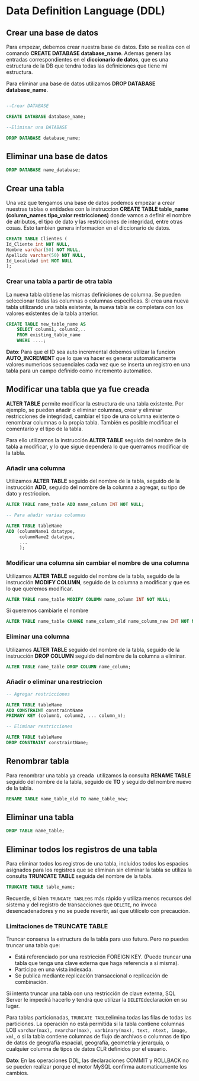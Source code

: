 # Data Definition Language (DDL)

## Crear una base de datos

Para empezar, debemos crear nuestra base de datos. Esto se realiza con el comando **CREATE DATABASE database_name**. Ademas genera las entradas correspondientes en el **diccionario de datos**, que  es una estructura de la DB que tendra todas las definiciones que tiene mi estructura.

Para eliminar una base de datos utilizamos **DROP DATABASE database_name**.

```SQL

--Crear DATABASE

CREATE DATABASE database_name;

--Eliminar una DATABASE

DROP DATABASE database_name;
```
## Eliminar una base de datos

```SQL
DROP DATABASE name_database;
```
## Crear una tabla

Una vez que tengamos una base de datos podemos empezar a crear nuestras tablas o entidades con la instruccion **CREATE TABLE table_name (column_names tipo_valor restricciones)** donde vamos a definir el nombre de atributos, el tipo de dato y las restricciones de integridad, entre otras cosas. Esto tambien genera informacion en el diccionario de datos.

```SQL
CREATE TABLE Clientes (
Id_Cliente int NOT NULL,
Nombre varchar(50) NOT NULL,
Apellido varchar(50) NOT NULL, 
Id_Localidad int NOT NULL
);
```
### Crear una tabla a partir de otra tabla

La nueva tabla obtiene las mismas definiciones de columna. Se pueden seleccionar todas las columnas o columnas especificas. Si crea una nueva tabla utilizando una tabla existente, la nueva tabla se completara con los valores existentes de la tabla anterior.

```SQL
CREATE TABLE new_table_name AS
	SELECT column1, column2,..
	FROM existing_table_name
	WHERE ....;
```

**Dato**: Para que el ID sea auto incremental debemos utilizar la funcion **AUTO_INCREMENT** que lo que va hacer es generar automaticamente valores numericos secuenciales cada vez que se inserta un registro en una tabla para un campo definido como incremento automatico.
## Modificar una tabla que ya fue creada

**ALTER TABLE** permite modificar la estructura de una tabla existente. Por ejemplo, se pueden añadir o eliminar columnas, crear y eliminar restricciones de integridad, cambiar el tipo de una columna existente o renombrar columnas o la propia tabla. También es posible modificar el comentario y el tipo de la tabla.

Para ello utilizamos la instrucción **ALTER TABLE** seguida del nombre de la tabla a modificar, y lo que sigue dependera lo que querramos modificar de la tabla.
### Añadir una columna

Utilizamos **ALTER TABLE** seguido del nombre de la tabla, seguido de la instrucción **ADD**, seguido del nombre de la columna a agregar, su tipo de dato y restriccion.

```SQL
ALTER TABLE name_table ADD name_column INT NOT NULL;

-- Para añadir varias columnas

ALTER TABLE tableName
ADD (columnName1 datatype,
     columnName2 datatype,
     ...
     );
```
### Modificar una columna sin cambiar el nombre de una columna

Utilizamos **ALTER TABLE** seguido del nombre de la tabla, seguido de la instrucción **MODIFY COLUMN**, seguido de la columna a modificar y que es lo que queremos modificar.

```sql
ALTER TABLE name_table MODIFY COLUMN name_column INT NOT NULL;
```

Si queremos cambiarle el nombre

```SQL
ALTER TABLE name_table CHANGE name_column_old name_column_new INT NOT NULL;
```
### Eliminar una columna

Utilizamos **ALTER TABLE** seguido del nombre de la tabla, seguido de la instrucción **DROP COLUMN** seguido del nombre de la columna a eliminar.

```sql
ALTER TABLE name_table DROP COLUMN name_column;
```
### Añadir o eliminar una restriccion

```SQL
-- Agregar restricciones

ALTER TABLE tableName
ADD CONSTRAINT constraintName
PRIMARY KEY (column1, column2, ... column_n);

-- Eliminar restricciones

ALTER TABLE tableName
DROP CONSTRAINT constraintName;
```
## Renombrar tabla

Para renombrar una tabla ya creada  utilizamos la consulta **RENAME TABLE** seguido del nombre de la tabla, seguido de **TO** y seguido del nombre nuevo de la tabla.

```SQL
RENAME TABLE name_table_old TO name_table_new;
```
## Eliminar una tabla

```sql
DROP TABLE name_table;
```
## Eliminar todos los registros de una tabla

Para eliminar todos los registros de una tabla, incluidos todos los espacios asignados para los registros que se eliminan sin eliminar la tabla se utiliza la consulta **TRUNCATE TABLE** seguida del nombre de la tabla.

```SQL
TRUNCATE TABLE table_name;
```

Recuerde, si bien `TRUNCATE TABLE`es más rápido y utiliza menos recursos del sistema y del registro de transacciones que `DELETE`, no invoca desencadenadores y no se puede revertir, así que utilícelo con precaución.

### Limitaciones de TRUNCATE TABLE

Truncar conserva la estructura de la tabla para uso futuro. Pero no puedes truncar una tabla que:

- Está referenciado por una restricción FOREIGN KEY. (Puede truncar una tabla que tenga una clave externa que haga referencia a sí misma).
- Participa en una vista indexada.
- Se publica mediante replicación transaccional o replicación de combinación.

Si intenta truncar una tabla con una restricción de clave externa, SQL Server le impedirá hacerlo y tendrá que utilizar la `DELETE`declaración en su lugar.

Para tablas particionadas, `TRUNCATE TABLE`elimina todas las filas de todas las particiones. La operación no está permitida si la tabla contiene columnas LOB `varchar(max), nvarchar(max), varbinary(max), text, ntext, image, xml`, o si la tabla contiene columnas de flujo de archivos o columnas de tipo de datos de geografía espacial, geografía, geometría y jerarquía, o cualquier columna de tipos de datos CLR definidos por el usuario.

**Dato**: En las operaciones DDL, las declaraciones COMMIT y ROLLBACK no se pueden realizar porque el motor MySQL confirma automaticamente los cambios.


